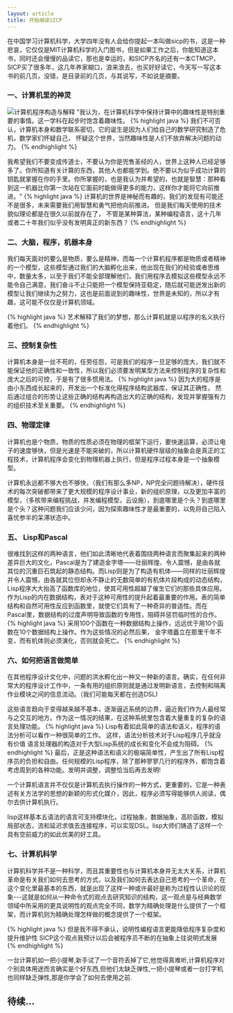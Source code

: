 ```yaml
---
layout: article
title: 开始细读SICP
---
```

在中国学习计算机科学，大学四年没有人会给你提起一本叫做sicp的书，这是一种悲哀，它仅仅是MIT计算机科学的入门图书，但是如果工作之后，你能知道这本书，同时还会慢慢的品读它，那也是幸运的，和SICP齐名的还有一本CTMCP，SICP买了很多年，这几年养家糊口，浪来浪去，也买好好读它，今天写一写这本书的前几页，没错，是目录前的几页，与其说写，不如说是摘要。

### 一、计算机里的神灵
![计算机程序构造与解释](/images/sicp.gif)
"我认为，在计算机科学中保持计算中的趣味性是特别重要的事情。这一学科在起步时饱含着趣味性。
{% highlight java %}
我们不可否认，计算机本身和数学联系密切，它的诞生是因为人们给自己的数学研究制造了危机，数学家们怀疑自己，
怀疑这个世界，当然趣味性是人们不放弃解决问题的动力。
{% endhighlight %}

我希望我们不要变成传道士，不要认为你是兜售圣经的人，世界上这种人已经足够多了。你所知道有关计算的东西，其他人也都能学到。绝不要以为似乎成功计算的钥匙就掌握在你的手里。你所掌握的，也是我认为并希望的，也就是智慧：那种看到这一机器比你第一次站在它面前时能做得更多的能力，这样你才能将它向前推进。"
{% highlight java %}
计算机的世界是神秘而有趣的，我们的发现有可能还不是很多，未来需要我们用智慧和勇气把他向前推进。
但是我们每天使用的技术貌似理论都是在很久以前就存在了，
不管是某种算法，某种编程语言，这十几年或者二十年我们似乎没有发明真正的新东西？
{% endhighlight %}



### 二、大脑，程序，机器本身
我们每天面对的要么是物质，要么是精神，而每一个计算机程序都是物质或者精神的一个模型，这些模型通过我们的大脑孵化出来，他出现在我们的经验或者思维中，数量太多，以至于我们不能全部理解他们，我们用程序去模拟这些模型永远不能令自己满意，我们奋斗不止只能把一个模型保持亚稳定，随后就可能迸发出新的模型让我们继续为之努力，这也是前面说到的趣味性，世界是未知的，所以才有趣，这可能不仅仅是计算机领域。

{% highlight java %}
艺术解释了我们的梦想，那么计算机就是以程序的名义执行着他们。
{% endhighlight %}


### 三、控制复杂性
计算机本身是一丝不苟的，任劳任怨，可是我们的程序一旦足够的庞大，我们就不能保证他的正确性和一致性，所以我们必须要发明某型方法来控制程序的复杂性和庞大之后的可控，于是有了很多惯用法。
{% highlight java %}
因为大的程序是由小东西成长起来的，开发出一个标准化得程序结构武器库，保证其正确性，
然后通过组合的形势让这些正确的结构再构造出大的正确的结构，发现并掌握强有力的组织技术至关重要。
{% endhighlight %}

### 四、物理定律
计算机也是个物质，物质的性质必须在物理的框架下运行，要快速运算，必须让电子的速度够快，但是光速是不能突破的，所以计算机硬件层级的抽象会是真正的工程技术，计算机程序会变化到物理机器上执行，但是程序过程本身是一个抽象模型。

计算机永远都不够大也不够快，（我们有那么多NP，NP完全问题待解决），硬件技术的每次突破都带来了更大规模的程序设计事业，新的组织原理，以及更加丰富的模型，（多核带来编程挑战，并发编程模型，云设施），到底哪里是个头？到底哪里是个头？这种问题我们应该少问，因为探索趣味性才是最重要的，以免将自己陷入喜忧参半的呆滞状态中。

### 五、 Lisp和Pascal
很难找到这样的两种语言，他们如此清晰地代表着围绕两种语言而聚集起来的两种差异巨大的文化，Pascal是为了建造金字塔——壮丽辉煌、令人震憾，是由各就其位的沉重巨石筑起的静态结构。而Lisp则是为了构造有机体——同样的壮丽辉煌并令人震憾，由各就其位但却永不静止的无数简单的有机体片段构成的动态结构，Lisp程序大大抬高了函数库的地位，使其可用性超越了催生它们的那些具体应用。作为Lisp的内在数据结构，表对于这种可用性的提升起着最重要的作用。表的简单结构和自然可用性反应到函数里，就使它们具有了一种奇异的普适性。而在Pascal里，数据结构的过度声明导致函数的专用性，阻碍并惩罚临时性的合作。
{% highlight java %}
采用100个函数在一种数据结构上操作，远远优于用10个函数在10个数据结构上操作。作为这些情况的必然后果，
金字塔矗立在那里千年不变，而有机体则必须演化，否则就会死亡。
{% endhighlight %}

### 六、如何把语言做简单
在其他程序设计文化中，问题的洪水孵化出一种又一种新的语言。确实，在任何非常大的程序设计工作中，一条有用的组织原则就是通过发明新语言，去控制和隔离作业模块之间的信息流动。（我们可能每天都在创造DSL)

这些语言趋向于变得越来越不基本，逐渐逼近系统的边界，逼近我们作为人最经常与之交互的地方。作为这一情况的结果，在这种系统里包含着大量重复的复杂的语言处理功能。
{% highlight java %}
Lisp有着如此简单的语法和语义，程序的语法分析可以看作一种很简单的工作。
这样，语法分析技术对于Lisp程序几乎就没有价值
语言处理器的构造对于大型Lisp系统的成长和变化不会成为阻碍。
{% endhighlight %}
最后，正是这种语法和语义的极端简单性，产生出了所有Lisp程序员的负担和自由。任何规模的Lisp程序，除了那种寥寥几行的程序外，都饱含着考虑周到的各种功能。发明并调整，调整恰当后再去发明!

一个计算机语言并不仅仅是计算机去执行操作的一种方式，更重要的，它是一种表述有关方法学的思想的新颖的形式化媒介，因此，程序必须写得能够供人阅读，偶尔去供计算机执行。

lisp这样基本五语法的语言可支持模块化，过程抽象，数据抽象，高阶函数，模拟局部状态，流和延迟求值去连接程序，可以实现DSL。lisp大师们铸造了这样一个具有空前威力的如此优美的好工具。

### 七、计算机科学
计算机科学并不是一种科学，而且其重要性也与计算机本身并无太大关系，计算机革命是有关我们如何去思考的方式，以及我们如何去表达自己思考的一个革命，在这个变化里最基本的东西，就是出现了这样一种或许最好是称为过程性认识论的现象---这就是如何从一种命令式的观点去研究知识的结构，这一观点是与经典数学领域中所采用的更具说明性的观点完全不同，数学为精确处理是什么提供了一个框架，而计算机则为精确处理怎样做的概念提供了一个框架。

{% highlight java %}
但是我不得不承认，说明性编程语言更能降低程序复杂度和提升维护性
SICP这个观点我预计以后会被程序员不断的在抽象上往说明式发展
{% endhighlight %}

一台计算机如一把小提琴,新手试了一个音符丢掉了它,他觉得真难听,计算机程序对个别具体用途而言确实是个好东西,但他们太缺乏弹性,一把小提琴或者一台打字机也同样缺乏弹性,那是你学会了如何去使用之前.

## 待续...